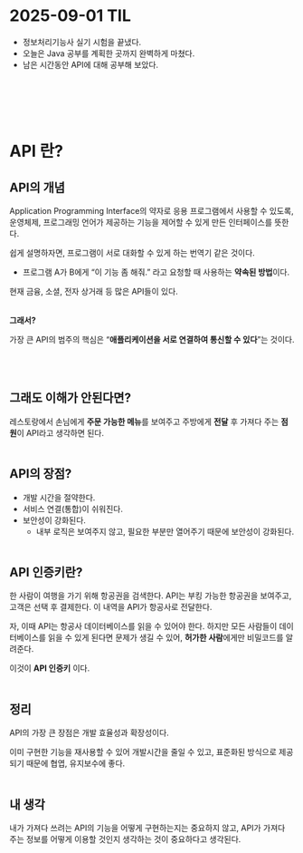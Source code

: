 # 2025-09-01 TIL

- 정보처리기능사 실기 시험을 끝냈다.
- 오늘은 Java 공부를 계획한 곳까지 완벽하게 마쳤다.
- 남은 시간동안 API에 대해 공부해 보았다.

<br />
<br />
<br />
<br />


# API 란?

## API의 개념

Application Programming Interface의 약자로 응용 프로그램에서 사용할 수 있도록, 운영체제, 프로그래밍 언어가 제공하는 기능을 제어할 수 있게 만든 인터페이스를 뜻한다.

쉽게 설명하자면, 프로그램이 서로 대화할 수 있게 하는 번역기 같은 것이다.  

- 프로그램 A가 B에게 “이 기능 좀 해줘.” 라고 요청할 때 사용하는 **약속된 방법**이다.

현재 금융, 소셜, 전자 상거래 등 많은 API들이 있다.
<br />
<br />

**그래서?**

가장 큰 API의 범주의 핵심은 “**애플리케이션을 서로 연결하여 통신할 수 있다**”는 것이다.

<br /><br />

## 그래도 이해가 안된다면?

레스토랑에서 손님에게 **주문 가능한 메뉴**를 보여주고 주방에게 **전달** 후 가져다 주는 **점원**이 API라고 생각하면 된다.
<br /><br />
## API의 장점?

- 개발 시간을 절약한다.
- 서비스 연결(통합)이 쉬워진다.
- 보안성이 강화된다.
    - 내부 로직은 보여주지 않고, 필요한 부분만 열어주기 때문에 보안성이 강화된다.
<br /><br />
## API 인증키란?

한 사람이 여행을 가기 위해 항공권을 검색한다. API는 부킹 가능한 항공권을 보여주고, 고객은 선택 후 결제한다. 이 내역을 API가 항공사로 전달한다.

자, 이때 API는 항공사 데이터베이스를 읽을 수 있어야 한다. 하지만 모든 사람들이 데이터베이스를 읽을 수 있게 된다면 문제가 생길 수 있어, **허가한 사람**에게만 비밀코드를 알려준다. 

이것이 **API 인증키** 이다.
<br /><br />
## 정리

API의 가장 큰 장점은 개발 효율성과 확장성이다.

이미 구현한 기능을 재사용할 수 있어 개발시간을 줄일 수 있고, 표준화된 방식으로 제공되기 때문에 협엽, 유지보수에 좋다.
<br /><br />
## 내 생각

내가 가져다 쓰려는 API의 기능을 어떻게 구현하는지는 중요하지 않고, API가 가져다 주는 정보를 어떻게 이용할 것인지 생각하는 것이 중요하다고 생각된다.